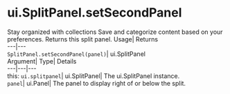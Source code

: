  
#  ui.SplitPanel.setSecondPanel 
Stay organized with collections  Save and categorize content based on your preferences. 
Returns this split panel. Usage| Returns  
---|---  
`SplitPanel.setSecondPanel(panel)`| ui.SplitPanel  
Argument| Type| Details  
---|---|---  
this: `ui.splitpanel`| ui.SplitPanel| The ui.SplitPanel instance.  
`panel`| ui.Panel| The panel to display right of or below the split.  
